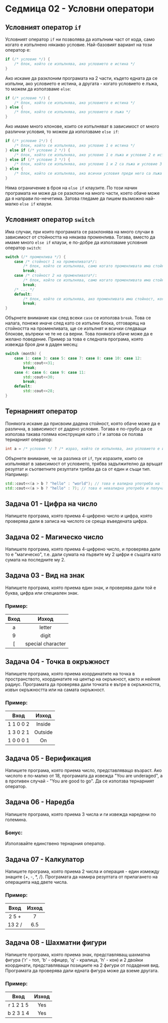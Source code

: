 # Седмица 02 - Условни оператори

## Условният оператор `if`
Условният оператор `if` ни позволява да изпълним част от кода, само когато е изпълнено някакво условие. Най-базовият вариант на този оператор е:
```c++
if (/* условие */) {
    /* блок, който се изпълнява, ако условието е истина */
}
```
Ако искаме да разклоним програмата на 2 части, където едната да се изпълни, ако условието е истина, а другата - когато условието е лъжа, то можем да използваме `else`:
```c++
if (/* условие */) {
    /* блок, който се изпълнява, ако условието е истина */
} else {
    /* блок, който се изпълнява, ако условието е лъжа */
}
```
Ако имаме много клонове, които се изпълняват в зависимост от много различни условия, то можем да използваме `else if`:
```c++
if (/* условие 1*/) {
    /* блок, който се изпълнява, ако условие 1 е истина */
} else if (/* условие 2 */) {
    /* блок, който се изпълнява, ако условие 1 е лъжа и условие 2 е истина */
} else if (/* условие 3 */) {
    /* блок, който се изпълнява, ако условие 1 и 2 са лъжа и условие 3 е истина */
} else {
    /* блок, който се изпълнява, ако всички условия преди него са лъжа */
}
```
Няма ограничение в броя на `else if` клаузите. По този начин програмата ни може да се разклони на много части, което обаче може да я направи по-нечетима. Затова гледаме да пишем възможно най-малко `else if` клаузи.

## Условният оператор `switch`
Има случаи, при които програмата се разклонява на много случаи в зависимост от стойността на някаква променлива. Тогава, вместо да имаме много `else if` клаузи, е по-добре да използваме условния оператор `switch`:
```c++
switch (/* променлива */) {
    case /* стойност 1 на променливата*/:
        /* блок, който се изпълнява, само когато променливата има стойност 1*/
        break;
    case /* стойност 2 на променливата*/:
        /* блок, който се изпълнява, само когато променливата има стойност 2*/
        break;
    /* ... */
    default:
        /* блок, който се изпълнява, ако променливата има стойност, която не е била обработена */
        break;
}
```
Обърнете внимание как след всеки `case` се използва `break`. Това се налага, понеже иначе след като се изпълни блока, отговарящ на стойността на променливата, ще се изпълнят и всички следващи блокове, въпреки че те не са верни. Това понякога обаче може да е желано поведение. Пример за това е следната програма, която извежда броя дни в даден месец:
```c++
switch (month) {
    case 1: case 3: case 5: case 7: case 8: case 10: case 12:
        std::cout<<31;
        break;
    case 4: case 6: case 9: case 11:
        std::cout<<30;
        break;
    default:
        std::cout<<28;
}
```

## Тернарният оператор
Понякога искаме да присвоим дадена стойност, която обаче може да е различна, в зависимост от дадено условие. Тогава е по-грубо да се използва такава голяма конструкция като `if` и затова се ползва тернарният оператор:
```c++
int a = /* условие */ ? /* израз, който се изпълнява, ако условието е истина */ : /*израз, който се изпълнява, ако условието е лъжа*/;
```
Обърнете внимание, че за разлика от `if`, тук изразите, които се изпълняват в зависимост от условието, трябва задължително да връщат резултат и съответните резултати трябва да са от един и същи тип. Например:
```c++
std::cout<<(a > b ? "hello" : "world"); // това е валидна употреба на тернарния оператор
std::cout<<(a > b ? "hello" : 7); // това е невалидна употреба и получаваме компилационна грешка
```

## Задача 01 - Цифра на число
Напишете програма, която приема 4-цифрено число и цифра, която проверява дали в записа на числото се среща въведената цифра.

## Задача 02 - Магическо число
Напишете програма, която приема 4-цифрено число, и проверява дали то е "магическо", т.е. дали сумата на първите му 2 цифри е същата като сумата на последните му 2.

## Задача 03 - Вид на знак
Напишете програма, която приема един знак, и проверява дали той е буква, цифра или специален знак.

### Пример:
| Вход | Изход |
| :-----: | :------: |
| a | letter |
| 9 | digit |
| [ | special character |

## Задача 04 - Точка в окръжност
Напишете програма, която приема координатите на точка в пространството, координатите на център на окръжност, както и нейния радиус. Програмата да проверява дали точката е вътре в окръжността, извън окръжността или на самата окръжност.

### Пример:
| Вход | Изход |
| :-----: | :------: |
| 1 1 0 0 2 | Inside |
| 1 3 0 2 1 | Outside |
| 1 0 0 0 1 | On |

## Задача 05 - Верификация
Напишете програма, която приема число, представляващо възраст. Ако числото е по-малко от 18, програмата да извежда "You are underaged", а в противен случай - "You are good to go". Да се използва тернарният оператор.

## Задача 06 - Наредба
Напишете програма, която приема 3 числа и ги извежда наредени по големина.

### Бонус:
Използвайте единствено тернарния оператор.

## Задача 07 - Калкулатор
Напишете програма, която приема 2 числа и операция - един измежду знаците {+, -, *, /}. Програмата да намира резултата от прилагането на операцията над двете числа.

### Пример:
| Вход | Изход |
| :-----: | :------: |
| 2 5 + | 7 |
| 13 2 / | 6.5 |

## Задача 08 - Шахматни фигури
Напишете програма, която приема знак, представляващ шахматна фигура ('r' - топ, 'b' - офицер, 'q' - кралица, 'h' - кон) и 2 двойки координати, представляващи позициите на 2 фигури от подадения вид. Програмата да проверява дали едната фигура може да вземе другата.

### Пример:
| Вход | Изход |
| :-----: | :------: |
| r 1 2 1 5 | Yes |
| b 2 3 1 4 | Yes |